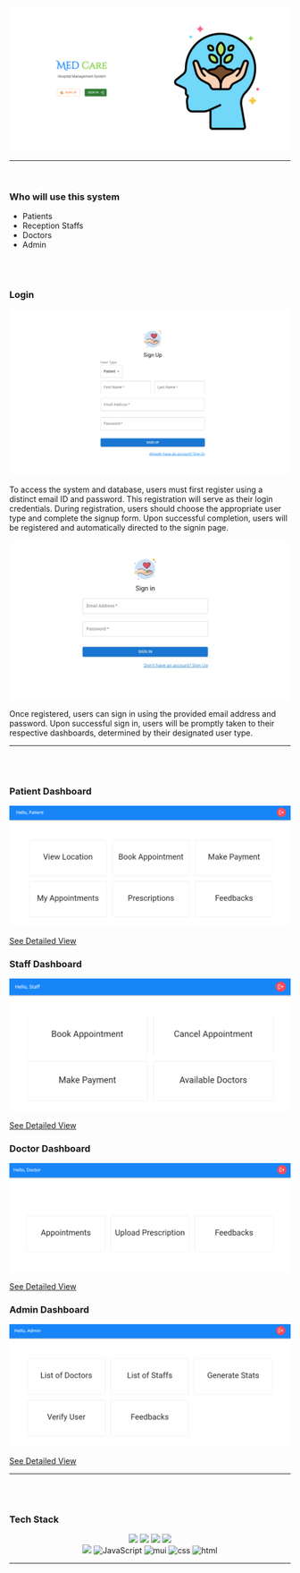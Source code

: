 ![](./public/readme_assets/homepage.png)

---

<br>

### Who will use this system

- Patients
- Reception Staffs
- Doctors
- Admin

<br>
<br>

### Login

![](./public/readme_assets/signup.gif)

To access the system and database, users must first register using a distinct email ID and password. This registration will serve as their login credentials. During registration, users should choose the appropriate user type and complete the signup form. Upon successful completion, users will be registered and automatically directed to the signin page.

![](./public/readme_assets/signin.jpg)

Once registered, users can sign in using the provided email address and password. Upon successful sign in, users will be promptly taken to their respective dashboards, determined by their designated user type.

---

<br>
<br>

### Patient Dashboard

![](./public/readme_assets/patient_dashboard.png)

[See Detailed View](./PATIENT.md)

### Staff Dashboard

![](./public/readme_assets/staff_dashboard.png)

[See Detailed View](./STAFF.md)

### Doctor Dashboard

![](./public/readme_assets/doctor_dashboard.png)

[See Detailed View](./DOCTOR.md)

### Admin Dashboard

![](./public/readme_assets/admin_dashboard.png)

[See Detailed View](./ADMIN.md)

---

<br>
<br>

### Tech Stack

<p align="center">
     <img atl="MongoDB" src="https://img.shields.io/badge/-Mongodb-green?logo=mongodb&style=for-the-badge&logoColor=white">
     <img atl="ExpressJS" src="https://img.shields.io/badge/express.js-%23404d59.svg?style=for-the-badge&logo=express&logoColor=%2361DAFB">
     <img atl="React" src="https://img.shields.io/badge/-react-black?logo=react&style=for-the-badge">
     <img atl="NodeJS" src="https://img.shields.io/badge/node.js-%2343853D.svg?style=for-the-badge&logo=node-dot-js&logoColor=white">
     <br />
     <img atl="Mongoose" src="https://img.shields.io/badge/-Mongoose-brown?logo=mongoose&style=for-the-badge&logoColor=white">
     <img alt="JavaScript" src="https://img.shields.io/badge/-javascript-yellow?logo=javascript&logoColor=white&style=for-the-badge">
     <img alt="mui" src="https://img.shields.io/badge/-mui-blue?logo=mui&logoColor=white&style=for-the-badge">
     <img alt="css" src="https://img.shields.io/badge/-css3-blue?logo=css3&style=for-the-badge">
     <img alt="html" src="https://img.shields.io/badge/-html5-red?logo=html5&logoColor=white&style=for-the-badge">
</p>
  
---

<br>
